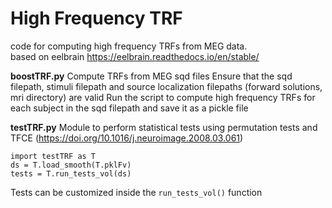 # High Frequency TRF
code for computing high frequency TRFs from MEG data.  
based on eelbrain https://eelbrain.readthedocs.io/en/stable/

**boostTRF.py**
Compute TRFs from MEG sqd files
Ensure that the sqd filepath, stimuli filepath and source localization filepaths (forward solutions, mri directory) are valid
Run the script to compute high frequency TRFs for each subject in the sqd filepath and save it as a pickle file

**testTRF.py**
Module to perform statistical tests using permutation tests and TFCE (https://doi.org/10.1016/j.neuroimage.2008.03.061)
````
import testTRF as T
ds = T.load_smooth(T.pklFv)
tests = T.run_tests_vol(ds) 
````

Tests can be customized inside the ``run_tests_vol()`` function
